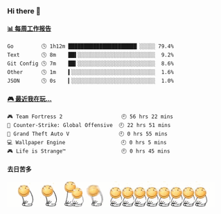 ### Hi there 👋  

 <!-- waka-box start -->
#### <a href="https://gist.github.com/51d75cccce903a25b1f8cd7ca9d3a329" target="_blank">📊 每周工作报告</a>
```text
Go         🕓 1h12m ██████████████████████▏░░░░░ 79.4%
Text       🕓 8m    ██▌░░░░░░░░░░░░░░░░░░░░░░░░░  9.2%
Git Config 🕓 7m    ██▍░░░░░░░░░░░░░░░░░░░░░░░░░  8.6%
Other      🕓 1m    ▍░░░░░░░░░░░░░░░░░░░░░░░░░░░  1.6%
JSON       🕓 0s    ▎░░░░░░░░░░░░░░░░░░░░░░░░░░░  1.0%
```
<!-- Powered by https://github.com/journey-ad/waka-box-go . -->
<!-- waka-box end -->


 <!-- steam-box start -->
#### <a href="https://gist.github.com/3b0d2519577a02ab95e5d0d7ca4fa814" target="_blank">🎮 最近我在玩…</a>
```text
🎮 Team Fortress 2                   🕘 56 hrs 22 mins
🔫 Counter-Strike: Global Offensive  🕘 22 hrs 51 mins
🚓 Grand Theft Auto V                🕘 0 hrs 55 mins
💻 Wallpaper Engine                  🕘 0 hrs 5 mins
🎮 Life is Strange™                  🕘 0 hrs 45 mins
```
<!-- Powered by https://github.com/YouEclipse/steam-box . -->
<!-- steam-box end -->

#### 去日苦多
![](990672b3e82963502a597c34e55546b5.gif)


<!--
**oneto1/oneto1** is a ✨ _special_ ✨ repository because its `README.md` (this file) appears on your GitHub profile.

Here are some ideas to get you started:

- 🔭 I’m currently working on ...
- 🌱 I’m currently learning ...
- 👯 I’m looking to collaborate on ...
- 🤔 I’m looking for help with ...
- 💬 Ask me about ...
- 📫 How to reach me: ...
- 😄 Pronouns: ...
- ⚡ Fun fact: ...
-->
